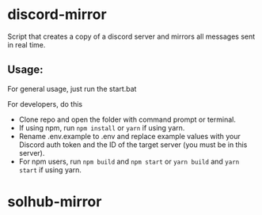 # discord-mirror

Script that creates a copy of a discord server and mirrors all messages sent in real time.

## Usage:

For general usage, just run the start.bat

For developers, do this

- Clone repo and open the folder with command prompt or terminal.
- If using npm, run `npm install` or `yarn` if using yarn.
- Rename .env.example to .env and replace example values with your Discord auth token and the ID of the target server (you must be in this server).
- For npm users, run `npm build` and `npm start` or `yarn build` and `yarn start` if using yarn.
# solhub-mirror
